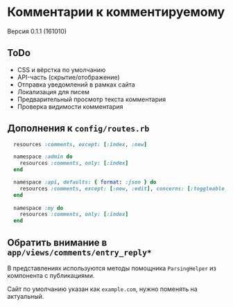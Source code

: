 Комментарии к комментируемому
=============================

Версия 0.1.1 (161010)

ToDo
----

 * CSS и вёрстка по умолчанию
 * API-часть (скрытие/отображение)
 * Отправка уведомлений в рамках сайта
 * Локализация для писем
 * Предварительный просмотр текста комментария
 * Проверка видимости комментария

Дополнения к `config/routes.rb`
------------------------

```ruby
  resources :comments, except: [:index, :new]

  namespace :admin do
    resources :comments, only: [:index]
  end

  namespace :api, defaults: { format: :json } do
    resources :comments, except: [:new, :edit], concerns: [:toggleable, :lockable]
  end
  
  namespace :my do
    resources :comments, only: [:index]
  end
```

Обратить внимание в `app/views/comments/entry_reply*`
-----------------------------------------------------

В представлениях используются методы помощника `ParsingHelper`
из компонента с публикациями.

Сайт по умолчанию указан как `example.com`, нужно поменять 
на актуальный.
